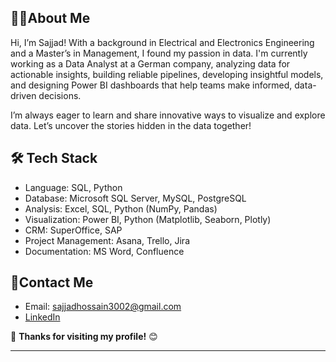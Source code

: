 ## 👨‍💻About Me
Hi, I’m Sajjad!
With a background in Electrical and Electronics Engineering and a Master’s in Management, I found my passion in data. I'm currently working as a Data Analyst at a German company, analyzing data for actionable insights, building reliable pipelines, developing insightful models, and designing Power BI dashboards that help teams make informed, data-driven decisions.

I’m always eager to learn and share innovative ways to visualize and explore data. Let’s uncover the stories hidden in the data together!

<!--
## 📊Projects

Here, I showcase my data work samples in different areas.
| Type                    | Link                                    |
|-------------------------|-----------------------------------------|
| **Data Scraping**        | [Click me for the details](#)           |
| **Data Cleaning**        | [Click me for the details](#)           |
| **Data Analysis**        | [Click me for the details](#)           |
| **Data Visualization**   | [Click me for the details](#)           |
| **Dashboard & Report**   | [Click me for the details](#)           |
| **Documentation**      

-->
## 🛠️ Tech Stack
- Language: SQL, Python
- Database: Microsoft SQL Server, MySQL, PostgreSQL
- Analysis: Excel, SQL, Python (NumPy, Pandas)
- Visualization: Power BI, Python (Matplotlib, Seaborn, Plotly)
- CRM: SuperOffice, SAP
- Project Management: Asana, Trello, Jira
- Documentation: MS Word, Confluence

  
## 🤝Contact Me
- Email: sajjadhossain3002@gmail.com
- [LinkedIn](https://www.linkedin.com/in/sajjad-hos/)

 💎 **Thanks for visiting my profile!** 😊

---



